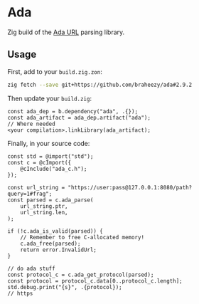 # Ada
Zig build of the [Ada URL](https://github.com/ada-url/ada) parsing library.

## Usage
First, add to your `build.zig.zon`:

```bash
zig fetch --save git+https://github.com/braheezy/ada#2.9.2
```

Then update your `build.zig`:

```zig
const ada_dep = b.dependency("ada", .{});
const ada_artifact = ada_dep.artifact("ada");
// Where needed
<your compilation>.linkLibrary(ada_artifact);
```

Finally, in your source code:

```zig
const std = @import("std");
const c = @cImport({
    @cInclude("ada_c.h");
});

const url_string = "https://user:pass@127.0.0.1:8080/path?query=1#frag";
const parsed = c.ada_parse(
    url_string.ptr,
    url_string.len,
);

if (!c.ada_is_valid(parsed)) {
    // Remember to free C-allocated memory!
    c.ada_free(parsed);
    return error.InvalidUrl;
}

// do ada stuff
const protocol_c = c.ada_get_protocol(parsed);
const protocol = protocol_c.data[0..protocol_c.length];
std.debug.print("{s}", .{protocol});
// https
```
